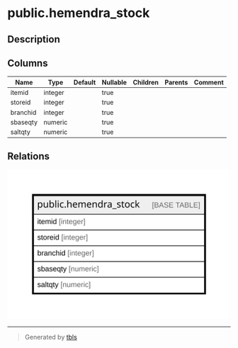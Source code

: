 # public.hemendra_stock

## Description

## Columns

| Name | Type | Default | Nullable | Children | Parents | Comment |
| ---- | ---- | ------- | -------- | -------- | ------- | ------- |
| itemid | integer |  | true |  |  |  |
| storeid | integer |  | true |  |  |  |
| branchid | integer |  | true |  |  |  |
| sbaseqty | numeric |  | true |  |  |  |
| saltqty | numeric |  | true |  |  |  |

## Relations

![er](public.hemendra_stock.svg)

---

> Generated by [tbls](https://github.com/k1LoW/tbls)
